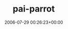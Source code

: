 ---
title:		"pai-parrot"
type:		"photos"
mediatype:		"upload"
location:		"TBC"
date:		"2006-07-29 00:26:23+00:00"
album:		"nature"
filename:		"pai-parrot.md"
series:		""
cl_public_id:		"nature/pai-parrot"
cl_version:		1497005080
format:		"tiff"
bytes:		4747924
width:		1920
height:		1440
colours:
- "#5C6C5D"
- "#263521"
- "#2D341E"
- "#B2D0B0"
- "#767C68"
- "#3F4A40"
- "#79716A"
- "#51774A"
- "#6E797D"
- "#302B1A"
- "#D98688"
- "#43453B"
- "#C2C9AF"
- "#D2C1B8"
- "#75835B"
- "#101603"
- "#417150"
- "#081503"
- "#8DCC8A"
- "#6F6349"
- "#787B81"
- "#0F0C02"
- "#D5B270"
- "#D29272"
- "#8F4F4F"
- "#34241E"
exposure_mode:		"Auto"
program:		"Program AE"
aperture:		"3.2"
focal_length:		"7.8 mm"
iso:		"200"
shutter_speed:		"1/158"
metering:		"Multi-segment"
flash:		"Off, Did not fire"
white_balance:		"Auto"
colour_temp:		"No colour temperature"
has_crop:		"No"
orientation:		"Horizontal (normal)"
camera_model:		"FinePix S602 ZOOM"
lens_info:		"No lens info"
artist:		"No artist info"
x_resolution:		"72"
y_resolution:		"72"
---